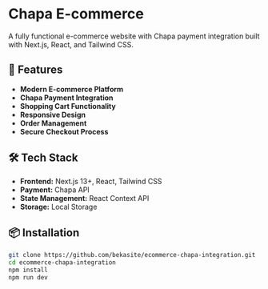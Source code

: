 # Chapa E-commerce

A fully functional e-commerce website with Chapa payment integration built with Next.js, React, and Tailwind CSS.

## 🚀 Features

- **Modern E-commerce Platform**
- **Chapa Payment Integration**
- **Shopping Cart Functionality**
- **Responsive Design**
- **Order Management**
- **Secure Checkout Process**

## 🛠️ Tech Stack

- **Frontend:** Next.js 13+, React, Tailwind CSS
- **Payment:** Chapa API
- **State Management:** React Context API
- **Storage:** Local Storage

## 📦 Installation

```bash
git clone https://github.com/bekasite/ecommerce-chapa-integration.git
cd ecommerce-chapa-integration
npm install
npm run dev